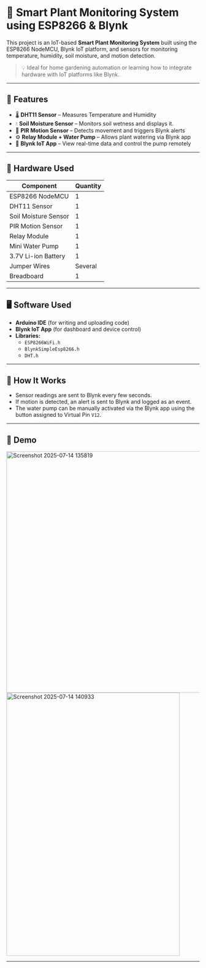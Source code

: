 # 🌱 Smart Plant Monitoring System using ESP8266 & Blynk

This project is an IoT-based **Smart Plant Monitoring System** built using the ESP8266 NodeMCU, Blynk IoT platform, and sensors for monitoring temperature, humidity, soil moisture, and motion detection.

> 💡 Ideal for home gardening automation or learning how to integrate hardware with IoT platforms like Blynk.

---

## 🔧 Features

- 🌡️ **DHT11 Sensor** – Measures Temperature and Humidity
- 💧 **Soil Moisture Sensor** – Monitors soil wetness and displays it. 
- 🚨 **PIR Motion Sensor** – Detects movement and triggers Blynk alerts
- ⚙️ **Relay Module + Water Pump** – Allows plant watering via Blynk app
- 📱 **Blynk IoT App** – View real-time data and control the pump remotely

---

## 🧰 Hardware Used

| Component            | Quantity |
|----------------------|----------|
| ESP8266 NodeMCU      | 1        |
| DHT11 Sensor         | 1        |
| Soil Moisture Sensor | 1        |
| PIR Motion Sensor    | 1        |
| Relay Module         | 1        |
| Mini Water Pump      | 1        |
| 3.7V Li-ion Battery  | 1        |
| Jumper Wires         | Several  |
| Breadboard           | 1        |

---

## 🖥️ Software Used

- **Arduino IDE** (for writing and uploading code)
- **Blynk IoT App** (for dashboard and device control)
- **Libraries:**
  - `ESP8266WiFi.h`
  - `BlynkSimpleEsp8266.h`
  - `DHT.h`

---

## 🧠 How It Works

- Sensor readings are sent to Blynk every few seconds.
- If motion is detected, an alert is sent to Blynk and logged as an event.
- The water pump can be manually activated via the Blynk app using the button assigned to Virtual Pin `V12`.

---

## 📸 Demo

<img width="933" height="629" alt="Screenshot 2025-07-14 135819" src="https://github.com/user-attachments/assets/04717268-401a-4e5b-9d41-0a4829eacdc6" />

<img width="452" height="686" alt="Screenshot 2025-07-14 140933" src="https://github.com/user-attachments/assets/4a30d242-99bf-4702-91f7-8da37f90fc1b" />


---
